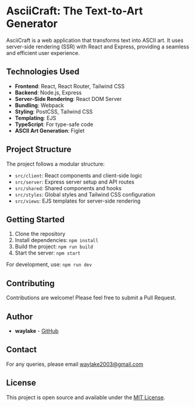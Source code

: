 # AsciiCraft: The Text-to-Art Generator

AsciiCraft is a web application that transforms text into ASCII art. It uses server-side rendering (SSR) with React and Express, providing a seamless and efficient user experience.

## Technologies Used

- **Frontend**: React, React Router, Tailwind CSS
- **Backend**: Node.js, Express
- **Server-Side Rendering**: React DOM Server
- **Bundling**: Webpack
- **Styling**: PostCSS, Tailwind CSS
- **Templating**: EJS
- **TypeScript**: For type-safe code
- **ASCII Art Generation**: Figlet

## Project Structure

The project follows a modular structure:

- `src/client`: React components and client-side logic
- `src/server`: Express server setup and API routes
- `src/shared`: Shared components and hooks
- `src/styles`: Global styles and Tailwind CSS configuration
- `src/views`: EJS templates for server-side rendering

## Getting Started

1. Clone the repository
2. Install dependencies: `npm install`
3. Build the project: `npm run build`
4. Start the server: `npm start`

For development, use: `npm run dev`

## Contributing

Contributions are welcome! Please feel free to submit a Pull Request.

## Author

- **waylake** - [GitHub](https://github.com/waylake)

## Contact

For any queries, please email waylake2003@gmail.com

## License

This project is open source and available under the [MIT License](LICENSE).
